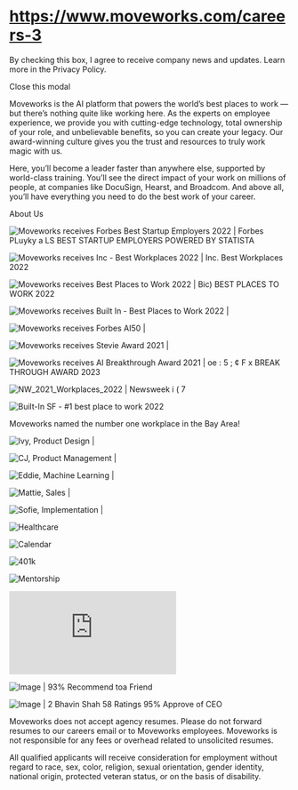 # https://www.moveworks.com/careers-3

By checking this box, I agree to receive company news and updates. Learn more in the Privacy Policy.







  Close this modal
  


Moveworks is the AI platform that powers the world’s best places to work — but there’s nothing quite like working here. As the experts on employee experience, we provide you with cutting-edge technology, total ownership of your role, and unbelievable benefits, so you can create your legacy. Our award-winning culture gives you the trust and resources to truly work magic with us.

Here, you’ll become a leader faster than anywhere else, supported by world-class training. You’ll see the direct impact of your work on millions of people, at companies like DocuSign, Hearst, and Broadcom. And above all, you’ll have everything you need to do the best work of your career.

About Us

![Moveworks receives Forbes Best Startup Employers 2022 | Forbes PLuyky a LS BEST STARTUP EMPLOYERS POWERED BY STATISTA](https://www.moveworks.com/hubfs/img/site/logos/awards/Forbes_BSE_2022_Color.png)

![Moveworks receives Inc - Best Workplaces 2022 | Inc. Best Workplaces 2022](https://www.moveworks.com/hubfs/Mediavine_Inc_Best_Workplaces_2022-transparent-1.jpg)

![Moveworks receives Best Places to Work 2022 | Bic) BEST PLACES TO WORK 2022](https://www.moveworks.com/hubfs/img/site/logos/awards/best_place-SFBT-22.png)

![Moveworks receives Built In - Best Places to Work 2022 | ](https://www.moveworks.com/hubfs/img/site/logos/awards/best_places_-built_in-2022.png)

![Moveworks receives Forbes AI50 | ](https://www.moveworks.com/hubfs/img/site/logos/awards/forbes%20AI50.png)

![Moveworks receives Stevie Award 2021 | ](https://www.moveworks.com/hubfs/img/site/logos/awards/stevie_awards_2021.png)

![Moveworks receives AI Breakthrough Award 2021 | oe : 5 ; ¢ F x BREAK THROUGH AWARD 2023](https://www.moveworks.com/hubfs/img/site/logos/awards/AI_breakthrough_2021.png)

![NW_2021_Workplaces_2022 | Newsweek i ( 7](https://www.moveworks.com/hubfs/img/site/logos/awards/NW_2021_Workplaces_2022.png)

![Built-In SF - #1 best place to work 2022](https://www.moveworks.com/hubfs/img/site/logos/buit-in_best-places-2022.svg)

Moveworks named the number one workplace in the Bay Area!

![Ivy, Product Design | ](https://www.moveworks.com/hs-fs/hubfs/img/staff/aura/Ivy.jpg)

![CJ, Product Management | ](https://www.moveworks.com/hs-fs/hubfs/img/staff/aura/CJ.jpg)

![Eddie, Machine Learning | ](https://www.moveworks.com/hs-fs/hubfs/img/staff/aura/Eddie.jpg)

![Mattie, Sales | ](https://www.moveworks.com/hs-fs/hubfs/img/staff/aura/Mattie.jpg)

![Sofie, Implementation | ](https://www.moveworks.com/hs-fs/hubfs/img/staff/aura/Sophie.jpg)

![Healthcare](https://www.moveworks.com/hubfs/Icon_Healthcare-1.svg)

![Calendar](https://www.moveworks.com/hubfs/img/site/icons/Calendar.svg)

![401k](https://www.moveworks.com/hubfs/img/site/icons/401k.svg)

![Mentorship](https://www.moveworks.com/hubfs/Icon-Security-OperationalSecurity-48x48-Dark.svg)

![Image](https://www.glassdoor.com/api/widget/verticalStarRating.htm?e=1730936)

![Image | 93% Recommend toa Friend](https://www.moveworks.com/hubfs/img/site/glassdoor/glassdoor-rec-trans.png)

![Image | 2 Bhavin Shah 58 Ratings 95% Approve of CEO](https://www.moveworks.com/hubfs/img/site/glassdoor/glassdoor-ceo-trans.png)

Moveworks does not accept agency resumes. Please do not forward resumes to our careers email or to Moveworks employees. Moveworks is not responsible for any fees or overhead related to unsolicited resumes.

All qualified applicants will receive consideration for employment without regard to race, sex, color, religion, sexual orientation, gender identity, national origin, protected veteran status, or on the basis of disability.

